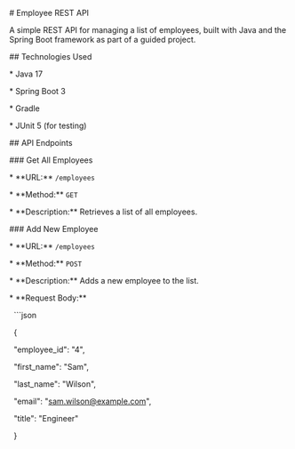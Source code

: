 \# Employee REST API



A simple REST API for managing a list of employees, built with Java and the Spring Boot framework as part of a guided project.



\## Technologies Used

\* Java 17

\* Spring Boot 3

\* Gradle

\* JUnit 5 (for testing)



\## API Endpoints



\### Get All Employees

\* \*\*URL:\*\* `/employees`

\* \*\*Method:\*\* `GET`

\* \*\*Description:\*\* Retrieves a list of all employees.



\### Add New Employee

\* \*\*URL:\*\* `/employees`

\* \*\*Method:\*\* `POST`

\* \*\*Description:\*\* Adds a new employee to the list.

\* \*\*Request Body:\*\*

&nbsp; ```json

&nbsp; {

&nbsp;   "employee\_id": "4",

&nbsp;   "first\_name": "Sam",

&nbsp;   "last\_name": "Wilson",

&nbsp;   "email": "sam.wilson@example.com",

&nbsp;   "title": "Engineer"

&nbsp; }

